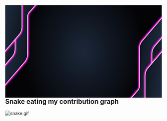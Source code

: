 
<img src="https://github.com/komalkuru/komalkuru/blob/main/Background.jpg" width="1000" height="300" img src="https://github.com/komalkuru/komalkuru/blob/main/Photo.png" align="right" width="300" height="300"  >




## Snake eating my contribution graph
![snake gif](https://github.com/komalkuru/komalkuru/blob/output/github-contribution-grid-snake.gif)
